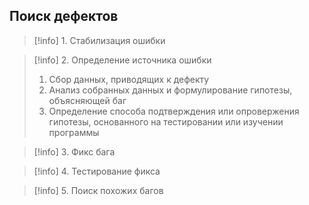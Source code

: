 ## Поиск дефектов

>[!info] 1. Стабилизация ошибки

>[!info] 2. Определение источника ошибки
>1) Сбор данных, приводящих к дефекту
>2) Анализ собранных данных и формулирование гипотезы, объясняющей баг
>3) Определение способа подтверждения или опровержения гипотезы, основанного на тестировании или изучении программы

>[!info] 3. Фикс бага

>[!info] 4. Тестирование фикса

>[!info] 5. Поиск похожих багов
